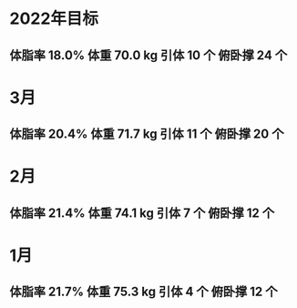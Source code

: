 # 2022年目标 

## 体脂率 18.0%   体重 70.0 kg   引体 10 个   俯卧撑 24 个

# 3月 

## 体脂率 20.4%   体重 71.7 kg   引体 11 个   俯卧撑 20 个

# 2月 

## 体脂率 21.4%   体重 74.1 kg   引体  7 个   俯卧撑 12 个

# 1月 

## 体脂率 21.7%   体重 75.3 kg   引体  4 个   俯卧撑 12 个
